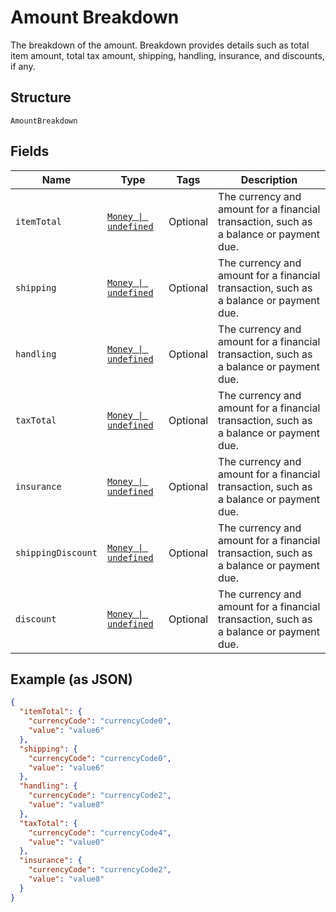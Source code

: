 # Amount Breakdown

The breakdown of the amount. Breakdown provides details such as total item amount, total tax amount, shipping, handling, insurance, and discounts, if any.

## Structure

`AmountBreakdown`

## Fields

| Name               | Type                                              | Tags     | Description                                                                            |
| ------------------ | ------------------------------------------------- | -------- | -------------------------------------------------------------------------------------- |
| `itemTotal`        | [`Money \| undefined`](../../doc/models/money.md) | Optional | The currency and amount for a financial transaction, such as a balance or payment due. |
| `shipping`         | [`Money \| undefined`](../../doc/models/money.md) | Optional | The currency and amount for a financial transaction, such as a balance or payment due. |
| `handling`         | [`Money \| undefined`](../../doc/models/money.md) | Optional | The currency and amount for a financial transaction, such as a balance or payment due. |
| `taxTotal`         | [`Money \| undefined`](../../doc/models/money.md) | Optional | The currency and amount for a financial transaction, such as a balance or payment due. |
| `insurance`        | [`Money \| undefined`](../../doc/models/money.md) | Optional | The currency and amount for a financial transaction, such as a balance or payment due. |
| `shippingDiscount` | [`Money \| undefined`](../../doc/models/money.md) | Optional | The currency and amount for a financial transaction, such as a balance or payment due. |
| `discount`         | [`Money \| undefined`](../../doc/models/money.md) | Optional | The currency and amount for a financial transaction, such as a balance or payment due. |

## Example (as JSON)

```json
{
  "itemTotal": {
    "currencyCode": "currencyCode0",
    "value": "value6"
  },
  "shipping": {
    "currencyCode": "currencyCode0",
    "value": "value6"
  },
  "handling": {
    "currencyCode": "currencyCode2",
    "value": "value8"
  },
  "taxTotal": {
    "currencyCode": "currencyCode4",
    "value": "value0"
  },
  "insurance": {
    "currencyCode": "currencyCode2",
    "value": "value8"
  }
}
```
